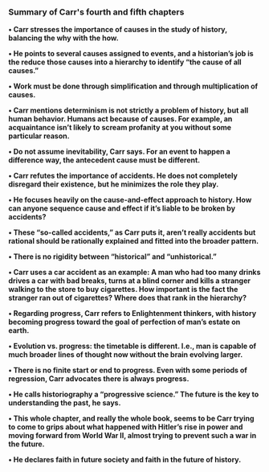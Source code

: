 <b><h3>Summary of Carr's fourth and fifth chapters</p></h3>
<p>•	Carr stresses the importance of causes in the study of history, balancing the why with the how.</p>
<p>•	He points to several causes assigned to events, and a historian’s job is the reduce those causes into a hierarchy to identify “the cause of all causes.”</p>
<p>•	Work must be done through simplification and through multiplication of causes.</p>
<p>•	Carr mentions determinism is not strictly a problem of history, but all human behavior. Humans act because of causes. For example, an acquaintance isn’t likely to scream profanity at you without some particular reason.</p>
<p>•	Do not assume inevitability, Carr says. For an event to happen a difference way, the antecedent cause must be different.</p>
<p>•	Carr refutes the importance of accidents. He does not completely disregard their existence, but he minimizes the role they play.</p>
<p>•	He focuses heavily on the cause-and-effect approach to history. How can anyone sequence cause and effect if it’s liable to be broken by accidents?</p>
<p>•	These “so-called accidents,” as Carr puts it, aren’t really accidents but rational should be rationally explained and fitted into the broader pattern.</p>
<p>•	There is no rigidity between “historical” and “unhistorical.”</p>
<p>•	Carr uses a car accident as an example: A man who had too many drinks drives a car with bad breaks, turns at a blind corner and kills a stranger walking to the store to buy cigarettes. How important is the fact the stranger ran out of cigarettes? Where does that rank in the hierarchy?</p>
<p>•	Regarding progress, Carr refers to Enlightenment thinkers, with history becoming progress toward the goal of perfection of man’s estate on earth.</p>
<p>•	Evolution vs. progress: the timetable is different. I.e., man is capable of much broader lines of thought now without the brain evolving larger.</p>
<p>•	There is no finite start or end to progress. Even with some periods of regression, Carr advocates there is always progress.</p>
<p>•	He calls historiography a “progressive science.” The future is the key to understanding the past, he says.</p>
<p>•	This whole chapter, and really the whole book, seems to be Carr trying to come to grips about what happened with Hitler’s rise in power and moving forward from World War II, almost trying to prevent such a war in the future.</p>
<p>•	He declares faith in future society and faith in the future of history.</p>
